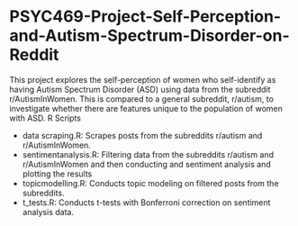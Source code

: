 # PSYC469-Project-Self-Perception-and-Autism-Spectrum-Disorder-on-Reddit

This project explores the self-perception of women who self-identify as having Autism Spectrum Disorder (ASD) using data from the subreddit r/AutismInWomen. This is compared to a general subreddit, r/autism, to investigate whether there are features unique to the population of women with ASD.
R Scripts

- data scraping.R: Scrapes posts from the subreddits r/autism and r/AutismInWomen.
- sentimentanalysis.R: Filtering data from the subreddits r/autism and r/AutismInWomen and then conducting and sentiment analysis and plotting the results
- topicmodelling.R: Conducts topic modeling on filtered posts from the subreddits.
- t_tests.R: Conducts t-tests with Bonferroni correction on sentiment analysis data.

